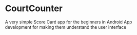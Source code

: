 # CourtCounter
A very simple Score Card app for the beginners in Android App development for making them understand the user interface 
